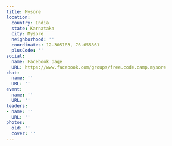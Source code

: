 ```yaml
---
title: Mysore
location:
  country: India
  state: Karnataka
  city: Mysore
  neighborhood: ''
  coordinates: 12.305183, 76.655361
  plusCode: ''
social:
  name: Facebook page
  URL: https://www.facebook.com/groups/free.code.camp.mysore
chat:
  name: ''
  URL: ''
event:
  name: ''
  URL: ''
leaders:
- name: ''
  URL: ''
photos:
  old: ''
  cover: ''
---
```

